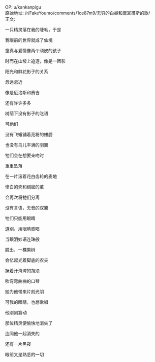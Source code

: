 
OP: u/kankanpigu  
原始地址: /r/FakeYoumo/comments/1ce87m9/无穷的白昼和摩耳甫斯的歌/  
正文:  


一只精灵落在我的睫毛，于是

我眼前的世界就成了仙境

童真与爱情像两个顽皮的孩子

时而在山坡上追逐，像是一团影

阳光和鲜花影子的关系

忽远忽近

像是厄洛斯和赛吉

还有许许多多

树荫下没有影子的呓语

可祂们

没有飞蛾铺着亮粉的翅膀

也没有鸟儿丰满的羽翼

牠们会在想要亲吻时

重重坠落

在一片滚着花白齿轮的麦地

惨白的壳和绸密的茧

会再次将牠们分离

没有言语，无音的双翼

牠们只能用眼睛

道别，用眼睛歌唱

当眼泪妙语连珠般

脱出，一棵果树

会忆起光着脚底的农夫

撅着汗涔涔的胡须

吹弯弯曲曲的口琴

她为他带来片刻光阴

可我的眼睛，也想歌唱

他刚刚翕动

那位精灵便愉快地消失了

连同他一起消失的

还有一片黑夜

眼前又是熟悉的一切


